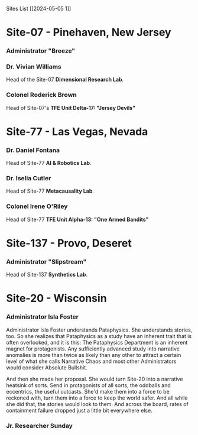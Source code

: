 Sites List
[[2024-05-05 1]]

# Site-07 - Pinehaven, New Jersey
### Administrator "Breeze"

### Dr. Vivian Williams
Head of the Site-07 **Dimensional Research Lab**.

### Colonel Roderick Brown
Head of Site-07's **TFE Unit Delta-17: "Jersey Devils"**

# Site-77 - Las Vegas, Nevada
### Dr. Daniel Fontana
Head of Site-77 **AI & Robotics Lab**.

### Dr. Iselia Cutler
Head of Site-77 **Metacausality Lab**.

### Colonel Irene O'Riley
Head of Site-77 **TFE Unit Alpha-13: "One Armed Bandits"**

# Site-137 - Provo, Deseret
### Administrator "Slipstream"
Head of Site-137 **Synthetics Lab**.

# Site-20 - Wisconsin
### Administrator Isla Foster
Administrator Isla Foster understands Pataphysics. She understands stories, too. So she realizes that Pataphysics as a study have an inherent trait that is often overlooked, and it is this: The Pataphysics Department is an inherent magnet for protagonists. Any sufficiently advanced study into narrative anomalies is more than twice as likely than any other to attract a certain level of what she calls Narrative Chaos and most other Administrators would consider Absolute Bullshit. 

And then she made her proposal. She would turn Site-20 into a narrative heatsink of sorts. Send in protagonists of all sorts, the oddballs and eccentrics, the useful outcasts. She'd make them into a force to be reckoned with, turn them into a force to keep the world safer.  And all while she did that, the stories would look to them. And across the board, rates of containment failure dropped just a little bit everywhere else.

### Jr. Researcher Sunday
